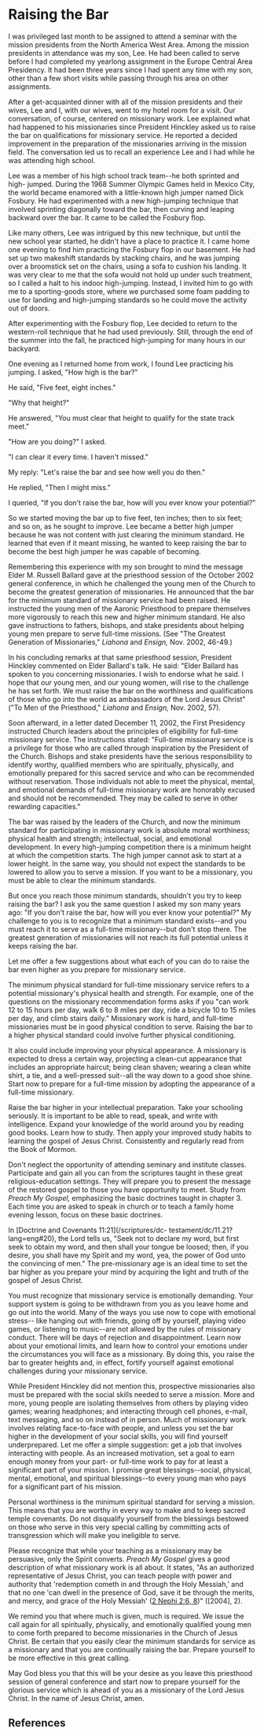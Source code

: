 # Raising the Bar

I was privileged last month to be assigned to attend a seminar with the
mission presidents from the North America West Area. Among the mission
presidents in attendance was my son, Lee. He had been called to serve before I
had completed my yearlong assignment in the Europe Central Area Presidency. It
had been three years since I had spent any time with my son, other than a few
short visits while passing through his area on other assignments.

After a get-acquainted dinner with all of the mission presidents and their
wives, Lee and I, with our wives, went to my hotel room for a visit. Our
conversation, of course, centered on missionary work. Lee explained what had
happened to his missionaries since President Hinckley asked us to raise the
bar on qualifications for missionary service. He reported a decided
improvement in the preparation of the missionaries arriving in the mission
field. The conversation led us to recall an experience Lee and I had while he
was attending high school.

Lee was a member of his high school track team--he both sprinted and high-
jumped. During the 1968 Summer Olympic Games held in Mexico City, the world
became enamored with a little-known high jumper named Dick Fosbury. He had
experimented with a new high-jumping technique that involved sprinting
diagonally toward the bar, then curving and leaping backward over the bar. It
came to be called the Fosbury flop.

Like many others, Lee was intrigued by this new technique, but until the new
school year started, he didn't have a place to practice it. I came home one
evening to find him practicing the Fosbury flop in our basement. He had set up
two makeshift standards by stacking chairs, and he was jumping over a
broomstick set on the chairs, using a sofa to cushion his landing. It was very
clear to me that the sofa would not hold up under such treatment, so I called
a halt to his indoor high-jumping. Instead, I invited him to go with me to a
sporting-goods store, where we purchased some foam padding to use for landing
and high-jumping standards so he could move the activity out of doors.

After experimenting with the Fosbury flop, Lee decided to return to the
western-roll technique that he had used previously. Still, through the end of
the summer into the fall, he practiced high-jumping for many hours in our
backyard.

One evening as I returned home from work, I found Lee practicing his jumping.
I asked, "How high is the bar?"

He said, "Five feet, eight inches."

"Why that height?"

He answered, "You must clear that height to qualify for the state track meet."

"How are you doing?" I asked.

"I can clear it every time. I haven't missed."

My reply: "Let's raise the bar and see how well you do then."

He replied, "Then I might miss."

I queried, "If you don't raise the bar, how will you ever know your
potential?"

So we started moving the bar up to five feet, ten inches; then to six feet;
and so on, as he sought to improve. Lee became a better high jumper because he
was not content with just clearing the minimum standard. He learned that even
if it meant missing, he wanted to keep raising the bar to become the best high
jumper he was capable of becoming.

Remembering this experience with my son brought to mind the message Elder M.
Russell Ballard gave at the priesthood session of the October 2002 general
conference, in which he challenged the young men of the Church to become the
greatest generation of missionaries. He announced that the bar for the minimum
standard of missionary service had been raised. He instructed the young men of
the Aaronic Priesthood to prepare themselves more vigorously to reach this new
and higher minimum standard. He also gave instructions to fathers, bishops,
and stake presidents about helping young men prepare to serve full-time
missions. (See "The Greatest Generation of Missionaries," _Liahona_ and
_Ensign,_ Nov. 2002, 46-49.)

In his concluding remarks at that same priesthood session, President Hinckley
commented on Elder Ballard's talk. He said: "Elder Ballard has spoken to you
concerning missionaries. I wish to endorse what he said. I hope that our young
men, and our young women, will rise to the challenge he has set forth. We must
raise the bar on the worthiness and qualifications of those who go into the
world as ambassadors of the Lord Jesus Christ" ("To Men of the Priesthood,"
_Liahona_ and _Ensign,_ Nov. 2002, 57).

Soon afterward, in a letter dated December 11, 2002, the First Presidency
instructed Church leaders about the principles of eligibility for full-time
missionary service. The instructions stated: "Full-time missionary service is
a privilege for those who are called through inspiration by the President of
the Church. Bishops and stake presidents have the serious responsibility to
identify worthy, qualified members who are spiritually, physically, and
emotionally prepared for this sacred service and who can be recommended
without reservation. Those individuals not able to meet the physical, mental,
and emotional demands of full-time missionary work are honorably excused and
should not be recommended. They may be called to serve in other rewarding
capacities."

The bar was raised by the leaders of the Church, and now the minimum standard
for participating in missionary work is absolute moral worthiness; physical
health and strength; intellectual, social, and emotional development. In every
high-jumping competition there is a minimum height at which the competition
starts. The high jumper cannot ask to start at a lower height. In the same
way, you should not expect the standards to be lowered to allow you to serve a
mission. If you want to be a missionary, you must be able to clear the minimum
standards.

But once you reach those minimum standards, shouldn't you try to keep raising
the bar? I ask you the same question I asked my son many years ago: "If you
don't raise the bar, how will you ever know your potential?" My challenge to
you is to recognize that a minimum standard exists--and you must reach it to
serve as a full-time missionary--but don't stop there. The greatest generation
of missionaries will not reach its full potential unless it keeps raising the
bar.

Let me offer a few suggestions about what each of you can do to raise the bar
even higher as you prepare for missionary service.

The minimum physical standard for full-time missionary service refers to a
potential missionary's physical health and strength. For example, one of the
questions on the missionary recommendation forms asks if you "can work 12 to
15 hours per day, walk 6 to 8 miles per day, ride a bicycle 10 to 15 miles per
day, and climb stairs daily." Missionary work is hard, and full-time
missionaries must be in good physical condition to serve. Raising the bar to a
higher physical standard could involve further physical conditioning.

It also could include improving your physical appearance. A missionary is
expected to dress a certain way, projecting a clean-cut appearance that
includes an appropriate haircut; being clean shaven; wearing a clean white
shirt, a tie, and a well-pressed suit--all the way down to a good shoe shine.
Start now to prepare for a full-time mission by adopting the appearance of a
full-time missionary.

Raise the bar higher in your intellectual preparation. Take your schooling
seriously. It is important to be able to read, speak, and write with
intelligence. Expand your knowledge of the world around you by reading good
books. Learn how to study. Then apply your improved study habits to learning
the gospel of Jesus Christ. Consistently and regularly read from the Book of
Mormon.

Don't neglect the opportunity of attending seminary and institute classes.
Participate and gain all you can from the scriptures taught in these great
religious-education settings. They will prepare you to present the message of
the restored gospel to those you have opportunity to meet. Study from _Preach
My Gospel,_ emphasizing the basic doctrines taught in chapter 3. Each time you
are asked to speak in church or to teach a family home evening lesson, focus
on these basic doctrines.

In [Doctrine and Covenants 11:21](/scriptures/dc-
testament/dc/11.21?lang=eng#20), the Lord tells us, "Seek not to declare my
word, but first seek to obtain my word, and then shall your tongue be loosed;
then, if you desire, you shall have my Spirit and my word, yea, the power of
God unto the convincing of men." The pre-missionary age is an ideal time to
set the bar higher as you prepare your mind by acquiring the light and truth
of the gospel of Jesus Christ.

You must recognize that missionary service is emotionally demanding. Your
support system is going to be withdrawn from you as you leave home and go out
into the world. Many of the ways you use now to cope with emotional stress--
like hanging out with friends, going off by yourself, playing video games, or
listening to music--are not allowed by the rules of missionary conduct. There
will be days of rejection and disappointment. Learn now about your emotional
limits, and learn how to control your emotions under the circumstances you
will face as a missionary. By doing this, you raise the bar to greater heights
and, in effect, fortify yourself against emotional challenges during your
missionary service.

While President Hinckley did not mention this, prospective missionaries also
must be prepared with the social skills needed to serve a mission. More and
more, young people are isolating themselves from others by playing video
games; wearing headphones; and interacting through cell phones, e-mail, text
messaging, and so on instead of in person. Much of missionary work involves
relating face-to-face with people, and unless you set the bar higher in the
development of your social skills, you will find yourself underprepared. Let
me offer a simple suggestion: get a job that involves interacting with people.
As an increased motivation, set a goal to earn enough money from your part- or
full-time work to pay for at least a significant part of your mission. I
promise great blessings--social, physical, mental, emotional, and spiritual
blessings--to every young man who pays for a significant part of his mission.

Personal worthiness is the minimum spiritual standard for serving a mission.
This means that you are worthy in every way to make and to keep sacred temple
covenants. Do not disqualify yourself from the blessings bestowed on those who
serve in this very special calling by committing acts of transgression which
will make you ineligible to serve.

Please recognize that while your teaching as a missionary may be persuasive,
only the Spirit converts. _Preach My Gospel_ gives a good description of what
missionary work is all about. It states, "As an authorized representative of
Jesus Christ, you can teach people with power and authority that 'redemption
cometh in and through the Holy Messiah,' and that no one 'can dwell in the
presence of God, save it be through the merits, and mercy, and grace of the
Holy Messiah' ([2 Nephi 2:6, 8](/scriptures/bofm/2-ne/2.6,8?lang=eng#5))"
([2004], 2).

We remind you that where much is given, much is required. We issue the call
again for all spiritually, physically, and emotionally qualified young men to
come forth prepared to become missionaries in the Church of Jesus Christ. Be
certain that you easily clear the minimum standards for service as a
missionary and that you are continually raising the bar. Prepare yourself to
be more effective in this great calling.

May God bless you that this will be your desire as you leave this priesthood
session of general conference and start now to prepare yourself for the
glorious service which is ahead of you as a missionary of the Lord Jesus
Christ. In the name of Jesus Christ, amen.

## References

